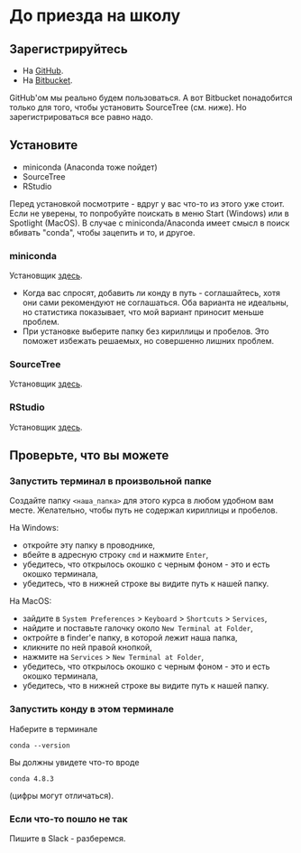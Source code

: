 # До приезда на школу

## Зарегистрируйтесь

- На [GitHub](https://github.com/).
- На [Bitbucket](https://bitbucket.org/).

GitHub'ом мы реально будем пользоваться.
А вот Bitbucket понадобится только для того, чтобы установить SourceTree (см. ниже).
Но зарегистрироваться все равно надо.


## Установите

* miniconda (Anaconda тоже пойдет)
* SourceTree
* RStudio

Перед установкой посмотрите - вдруг у вас что-то из этого уже стоит.
Если не уверены, то попробуйте поискать в меню Start (Windows) или в Spotlight (MacOS).
В случае с miniconda/Anaconda имеет смысл в поиск вбивать "conda", чтобы зацепить и то, и другое.

### miniconda

Установщик [здесь](https://docs.conda.io/en/latest/miniconda.html).

- Когда вас спросят, добавить ли конду в путь - соглашайтесь, хотя они сами рекомендуют не соглашаться. Оба варианта не идеальны, но статистика показывает, что мой вариант приносит меньше проблем.
- При установке выберите папку без кириллицы и пробелов. Это поможет избежать решаемых, но совершенно лишних проблем.

### SourceTree

Установщик [здесь](https://www.sourcetreeapp.com/).

### RStudio

Установщик [здесь](https://rstudio.com/products/rstudio/download/).


## Проверьте, что вы можете

### Запустить терминал в произвольной папке

Создайте папку `<наша_папка>` для этого курса в любом удобном вам месте.
Желательно, чтобы путь не содержал кириллицы и пробелов.

На Windows: 

- откройте эту папку в проводнике,
- вбейте в адресную строку `cmd` и нажмите `Enter`,
- убедитесь, что открылось окошко с черным фоном - это и есть окошко терминала,
- убедитесь, что в нижней строке вы видите путь к нашей папку.

На MacOS:

- зайдите в `System Preferences` > `Keyboard` > `Shortcuts` > `Services`, 
- найдите и поставьте галочку около `New Terminal at Folder`,
- октройте в finder'е папку, в которой лежит наша папка,
- кликните по ней правой кнопкой,
- нажмите на `Services` > `New Terminal at Folder`,
- убедитесь, что открылось окошко с черным фоном - это и есть окошко терминала,
- убедитесь, что в нижней строке вы видите путь к нашей папку.

### Запустить конду в этом терминале

Наберите в терминале

```
conda --version
```

Вы должны увидете что-то вроде

```
conda 4.8.3
```

(цифры могут отличаться).

### Если что-то пошло не так

Пишите в Slack - разберемся.
